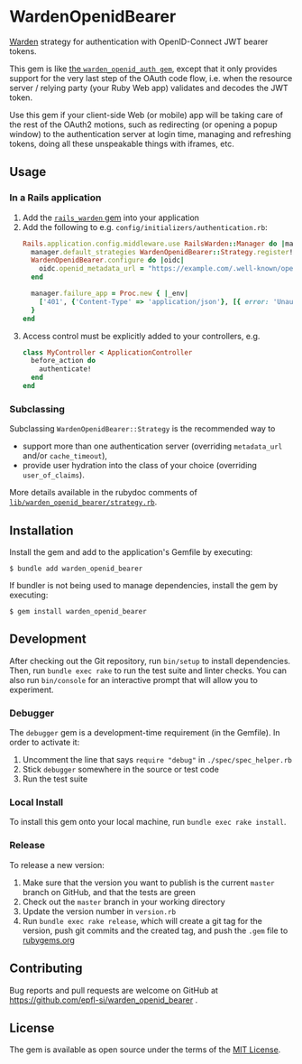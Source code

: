 # WardenOpenidBearer

[Warden](https://github.com/wardencommunity/warden) strategy for authentication with OpenID-Connect JWT bearer tokens.

This gem is like
[the `warden_openid_auth gem`](https://rubygems.org/gems/warden_openid_auth),
except that it only provides support for the very last step of
the OAuth code flow, i.e. when the resource server / relying party
(your Ruby Web app) validates and decodes the JWT token.

Use this gem if your client-side Web (or mobile) app will be taking
care of the rest of the OAuth2 motions, such as redirecting (or
opening a popup window) to the authentication server at login time,
managing and refreshing tokens, doing all these unspeakable things
with iframes, etc.

## Usage

### In a Rails application


1. Add the [`rails_warden` gem](https://rubygems.org/gems/rails_warden) into your application
1. Add the following to e.g. `config/initializers/authentication.rb`:
   ```ruby
   Rails.application.config.middleware.use RailsWarden::Manager do |manager|
     manager.default_strategies WardenOpenidBearer::Strategy.register!
     WardenOpenidBearer.configure do |oidc|
       oidc.openid_metadata_url = "https://example.com/.well-known/openid-configuration"
     end
   
     manager.failure_app = Proc.new { |_env|
       ['401', {'Content-Type' => 'application/json'}, [{ error: 'Unauthorized' }.to_json]]
     }
   end
   ```
1. Access control must be explicitly added to your controllers, e.g.
   ```ruby
   class MyController < ApplicationController
     before_action do
       authenticate!
     end
   end
   ```
   
### Subclassing

Subclassing `WardenOpenidBearer::Strategy` is the recommended way to
- support more than one authentication server (overriding `metadata_url` and/or `cache_timeout`),
- provide user hydration into the class of your choice (overriding `user_of_claims`).

More details available in the rubydoc comments of
[`lib/warden_openid_bearer/strategy.rb`](lib/warden_openid_bearer/strategy.rb).

## Installation

Install the gem and add to the application's Gemfile by executing:

    $ bundle add warden_openid_bearer

If bundler is not being used to manage dependencies, install the gem by executing:

    $ gem install warden_openid_bearer

## Development

After checking out the Git repository, run `bin/setup` to install dependencies. Then, run `bundle exec rake` to run the test suite and linter checks. You can also run `bin/console` for an interactive prompt that will allow you to experiment.

### Debugger

The `debugger` gem is a development-time requirement (in the Gemfile). In order to activate it:

1. Uncomment the line that says `require "debug"` in `./spec/spec_helper.rb`
1. Stick `debugger` somewhere in the source or test code
1. Run the test suite

### Local Install

To install this gem onto your local machine, run `bundle exec rake install`.

### Release

To release a new version:
1. Make sure that the version you want to publish is the current `master` branch on GitHub, and that the tests are green
1. Check out the `master` branch in your working directory
1. Update the version number in `version.rb`
1. Run `bundle exec rake release`, which will create a git tag for the version, push git commits and the created tag, and push the `.gem` file to [rubygems.org](https://rubygems.org)

## Contributing

Bug reports and pull requests are welcome on GitHub at https://github.com/epfl-si/warden_openid_bearer .

## License

The gem is available as open source under the terms of the [MIT License](https://opensource.org/licenses/MIT).
